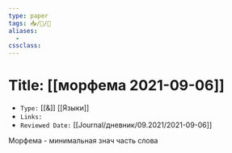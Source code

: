 ```yaml
---
type: paper
tags: 📥️/📜️/🧪
aliases:
  - 
cssclass: 
---
```




# Title: **[[морфема 2021-09-06]]**
- `Type:` [[&]] [[Языки]]
- `Links:`
- `Reviewed Date:` [[Journal/дневник/09.2021/2021-09-06]]


Морфема - минимальная знач часть слова 